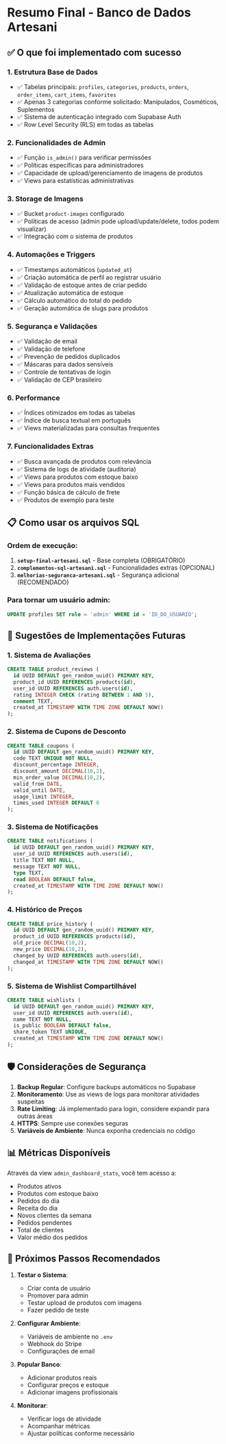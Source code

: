 # Resumo Final - Banco de Dados Artesani

## ✅ O que foi implementado com sucesso

### 1. **Estrutura Base de Dados**
- ✅ Tabelas principais: `profiles`, `categories`, `products`, `orders`, `order_items`, `cart_items`, `favorites`
- ✅ Apenas 3 categorias conforme solicitado: Manipulados, Cosméticos, Suplementos
- ✅ Sistema de autenticação integrado com Supabase Auth
- ✅ Row Level Security (RLS) em todas as tabelas

### 2. **Funcionalidades de Admin**
- ✅ Função `is_admin()` para verificar permissões
- ✅ Políticas específicas para administradores
- ✅ Capacidade de upload/gerenciamento de imagens de produtos
- ✅ Views para estatísticas administrativas

### 3. **Storage de Imagens**
- ✅ Bucket `product-images` configurado
- ✅ Políticas de acesso (admin pode upload/update/delete, todos podem visualizar)
- ✅ Integração com o sistema de produtos

### 4. **Automações e Triggers**
- ✅ Timestamps automáticos (`updated_at`)
- ✅ Criação automática de perfil ao registrar usuário
- ✅ Validação de estoque antes de criar pedido
- ✅ Atualização automática de estoque
- ✅ Cálculo automático do total do pedido
- ✅ Geração automática de slugs para produtos

### 5. **Segurança e Validações**
- ✅ Validação de email
- ✅ Validação de telefone
- ✅ Prevenção de pedidos duplicados
- ✅ Máscaras para dados sensíveis
- ✅ Controle de tentativas de login
- ✅ Validação de CEP brasileiro

### 6. **Performance**
- ✅ Índices otimizados em todas as tabelas
- ✅ Índice de busca textual em português
- ✅ Views materializadas para consultas frequentes

### 7. **Funcionalidades Extras**
- ✅ Busca avançada de produtos com relevância
- ✅ Sistema de logs de atividade (auditoria)
- ✅ Views para produtos com estoque baixo
- ✅ Views para produtos mais vendidos
- ✅ Função básica de cálculo de frete
- ✅ Produtos de exemplo para teste

## 📋 Como usar os arquivos SQL

### Ordem de execução:
1. **`setup-final-artesani.sql`** - Base completa (OBRIGATÓRIO)
2. **`complementos-sql-artesani.sql`** - Funcionalidades extras (OPCIONAL)
3. **`melhorias-seguranca-artesani.sql`** - Segurança adicional (RECOMENDADO)

### Para tornar um usuário admin:
```sql
UPDATE profiles SET role = 'admin' WHERE id = 'ID_DO_USUARIO';
```

## 🔧 Sugestões de Implementações Futuras

### 1. **Sistema de Avaliações**
```sql
CREATE TABLE product_reviews (
  id UUID DEFAULT gen_random_uuid() PRIMARY KEY,
  product_id UUID REFERENCES products(id),
  user_id UUID REFERENCES auth.users(id),
  rating INTEGER CHECK (rating BETWEEN 1 AND 5),
  comment TEXT,
  created_at TIMESTAMP WITH TIME ZONE DEFAULT NOW()
);
```

### 2. **Sistema de Cupons de Desconto**
```sql
CREATE TABLE coupons (
  id UUID DEFAULT gen_random_uuid() PRIMARY KEY,
  code TEXT UNIQUE NOT NULL,
  discount_percentage INTEGER,
  discount_amount DECIMAL(10,2),
  min_order_value DECIMAL(10,2),
  valid_from DATE,
  valid_until DATE,
  usage_limit INTEGER,
  times_used INTEGER DEFAULT 0
);
```

### 3. **Sistema de Notificações**
```sql
CREATE TABLE notifications (
  id UUID DEFAULT gen_random_uuid() PRIMARY KEY,
  user_id UUID REFERENCES auth.users(id),
  title TEXT NOT NULL,
  message TEXT NOT NULL,
  type TEXT,
  read BOOLEAN DEFAULT false,
  created_at TIMESTAMP WITH TIME ZONE DEFAULT NOW()
);
```

### 4. **Histórico de Preços**
```sql
CREATE TABLE price_history (
  id UUID DEFAULT gen_random_uuid() PRIMARY KEY,
  product_id UUID REFERENCES products(id),
  old_price DECIMAL(10,2),
  new_price DECIMAL(10,2),
  changed_by UUID REFERENCES auth.users(id),
  changed_at TIMESTAMP WITH TIME ZONE DEFAULT NOW()
);
```

### 5. **Sistema de Wishlist Compartilhável**
```sql
CREATE TABLE wishlists (
  id UUID DEFAULT gen_random_uuid() PRIMARY KEY,
  user_id UUID REFERENCES auth.users(id),
  name TEXT NOT NULL,
  is_public BOOLEAN DEFAULT false,
  share_token TEXT UNIQUE,
  created_at TIMESTAMP WITH TIME ZONE DEFAULT NOW()
);
```

## 🛡️ Considerações de Segurança

1. **Backup Regular**: Configure backups automáticos no Supabase
2. **Monitoramento**: Use as views de logs para monitorar atividades suspeitas
3. **Rate Limiting**: Já implementado para login, considere expandir para outras áreas
4. **HTTPS**: Sempre use conexões seguras
5. **Variáveis de Ambiente**: Nunca exponha credenciais no código

## 📊 Métricas Disponíveis

Através da view `admin_dashboard_stats`, você tem acesso a:
- Produtos ativos
- Produtos com estoque baixo
- Pedidos do dia
- Receita do dia
- Novos clientes da semana
- Pedidos pendentes
- Total de clientes
- Valor médio dos pedidos

## 🚀 Próximos Passos Recomendados

1. **Testar o Sistema**:
   - Criar conta de usuário
   - Promover para admin
   - Testar upload de produtos com imagens
   - Fazer pedido de teste

2. **Configurar Ambiente**:
   - Variáveis de ambiente no `.env`
   - Webhook do Stripe
   - Configurações de email

3. **Popular Banco**:
   - Adicionar produtos reais
   - Configurar preços e estoque
   - Adicionar imagens profissionais

4. **Monitorar**:
   - Verificar logs de atividade
   - Acompanhar métricas
   - Ajustar políticas conforme necessário 